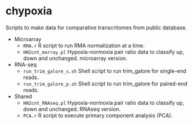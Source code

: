 # chypoxia
Scripts to make data for comparative transcritomes from public database.

- Microarray
  - `RMA.r` R script to run RMA normalization at a time.
  - `HN2cnt_marray.pl` Hypoxia-normoxia pair ratio data to classify up, down and unchanged. microarray version.
- RNA-seq
  - `run_trim_galore_s.sh` Shell script to run trim_galore for single-end reads.
  - `run_trim_galore_p.sh` Shell script to run trim_galore for paired-end reads.
- Shared
  - `HN2cnt_RNAseq.pl` Hypoxia-normoxia pair ratio data to classify up, down and unchanged. RNAseq version.
  - `PCA.r` R script to execute primary component analysis (PCA).
